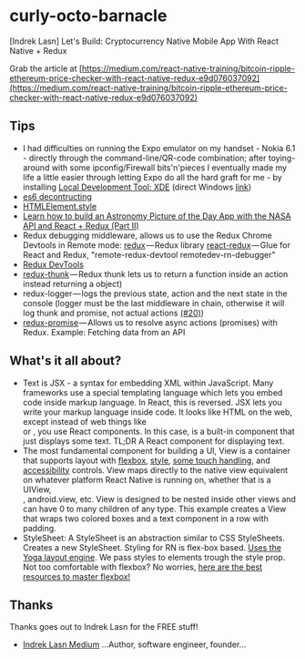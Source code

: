 # curly-octo-barnacle
[Indrek Lasn] Let's Build: Cryptocurrency Native Mobile App With React Native + Redux

Grab the article at [https://medium.com/react-native-training/bitcoin-ripple-ethereum-price-checker-with-react-native-redux-e9d076037092](https://medium.com/react-native-training/bitcoin-ripple-ethereum-price-checker-with-react-native-redux-e9d076037092)

## Tips

* I had difficulties on running the Expo emulator on my handset - Nokia 6.1 - directly through the command-line/QR-code combination; after toying-around with some ipconfig/Firewall bits'n'pieces I eventually made my life a little easier through letting Expo do all the hard graft for me - by installing [Local Development Tool: XDE](https://docs.expo.io/versions/latest/introduction/installation.html) (direct Windows [link](https://xde-updates.exponentjs.com/download/win32))
* [es6 decontructing](https://www.google.ch/search?q=es6+decontructing&oq=es6+decontructing&aqs=chrome..69i57j0.4577j0j7&sourceid=chrome&ie=UTF-8)
* [HTMLElement.style](https://developer.mozilla.org/en-US/docs/Web/API/HTMLElement/style)
* [Learn how to build an Astronomy Picture of the Day App with the NASA API and React + Redux (Part II)](https://medium.freecodecamp.org/learn-how-to-build-astronomy-picture-of-the-day-app-with-nasa-api-and-react-redux-part-ii-83f15970d0e3)
* Redux debugging middleware, allows us to use the Redux Chrome Devtools in Remote mode: [redux](https://www.npmjs.com/package/redux) — Redux library [react-redux](https://www.npmjs.com/package/react-redux) — Glue for React and Redux, "remote-redux-devtool remotedev-rn-debugger"
* [Redux DevTools](https://chrome.google.com/webstore/detail/redux-devtools/lmhkpmbekcpmknklioeibfkpmmfibljd?hl=en)
* [redux-thunk](https://www.npmjs.com/package/redux-thunk) — Redux thunk lets us to return a function inside an action instead returning a object)
* redux-logger — logs the previous state, action and the next state in the console (logger must be the last middleware in chain, otherwise it will log thunk and promise, not actual actions [(#20)](https://github.com/evgenyrodionov/redux-logger/issues/20))
* [redux-promise](https://www.npmjs.com/package/redux-promise) — Allows us to resolve async actions (promises) with Redux. Example: Fetching data from an API

## What's it all about?

* <Text> Text is JSX - a syntax for embedding XML within JavaScript. Many frameworks use a special templating language which lets you embed code inside markup language. In React, this is reversed. JSX lets you write your markup language inside code. It looks like HTML on the web, except instead of web things like <div> or <span>, you use React components. In this case, <Text> is a built-in component that just displays some text. TL;DR A React component for displaying text.
* <View> The most fundamental component for building a UI, View is a container that supports layout with [flexbox](https://facebook.github.io/react-native/docs/flexbox.html), [style](https://facebook.github.io/react-native/docs/style.html), [some touch handling](https://facebook.github.io/react-native/docs/handling-touches.html), and [accessibility](https://facebook.github.io/react-native/docs/accessibility.html) controls. View maps directly to the native view equivalent on whatever platform React Native is running on, whether that is a UIView, <div>, android.view, etc. View is designed to be nested inside other views and can have 0 to many children of any type. This example creates a View that wraps two colored boxes and a text component in a row with padding.
* StyleSheet: A StyleSheet is an abstraction similar to CSS StyleSheets. Creates a new StyleSheet. Styling for RN is flex-box based. [Uses the Yoga layout engine](https://facebook.github.io/yoga/). We pass styles to elements trough the style prop. Not too comfortable with flexbox? No worries, [here are the best resources to master flexbox!](https://medium.com/@wesharehoodies/master-flexbox-with-these-3-fantastic-courses-for-free-432b1fcd4361)

## Thanks

Thanks goes out to Indrek Lasn for the FREE stuff!

* [Indrek Lasn Medium](https://codeburst.io/@wesharehoodies) ...Author, software engineer, founder...
